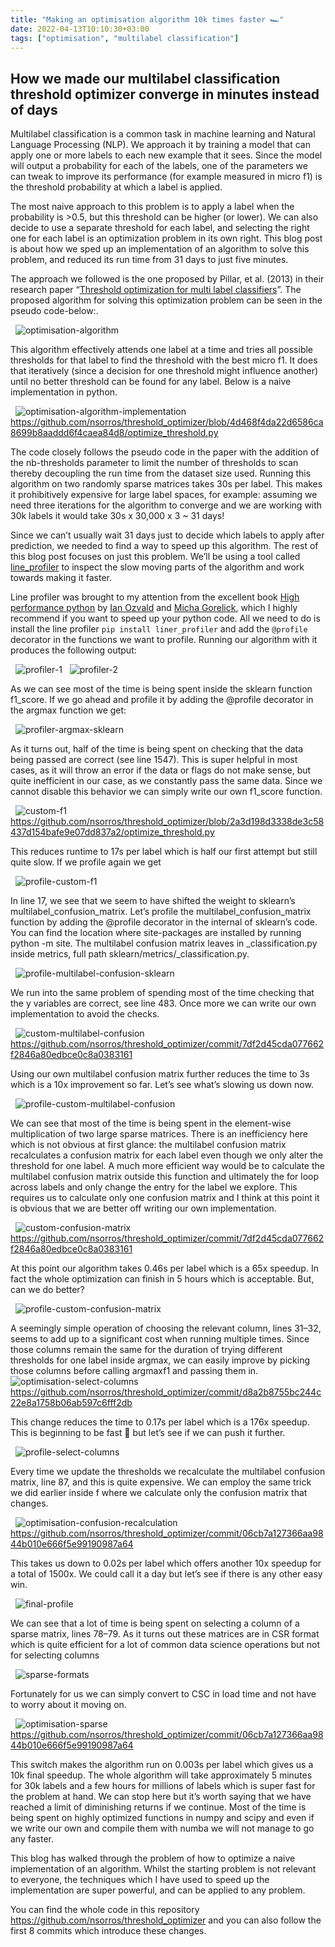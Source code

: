 ```yaml
---
title: "Making an optimisation algorithm 10k times faster 🏎"
date: 2022-04-13T10:10:30+03:00
tags: ["optimisation", "multilabel classification"]
---
```


## How we made our multilabel classification threshold optimizer converge in minutes instead of days

Multilabel classification is a common task in machine learning and Natural Language Processing (NLP). We approach it by training a model that can apply one or more labels to each new example that it sees. Since the model will output a probability for each of the labels, one of the parameters we can tweak to improve its performance (for example measured in micro f1) is the threshold probability at which a label is applied.

The most naive approach to this problem is to apply a label when the probability is >0.5, but this threshold can be higher (or lower). We can also decide to use a separate threshold for each label, and selecting the right one for each label is an optimization problem in its own right. This blog post is about how we sped up an implementation of an algorithm to solve this problem, and reduced its run time from 31 days to just five minutes.

The approach we followed is the one proposed by Pillar, et al. (2013) in their research paper “[Threshold optimization for multi label classifiers](https://pralab.diee.unica.it/sites/default/files/pillai_PR2013_Thresholding_0.pdf)”. The proposed algorithm for solving this optimization problem can be seen in the pseudo code-below:.

&nbsp;
![optimisation-algorithm](/images/optimisation-algorithm.png#center)
&nbsp;

This algorithm effectively attends one label at a time and tries all possible thresholds for that label to find the threshold with the best micro f1. It does that iteratively (since a decision for one threshold might influence another) until no better threshold can be found for any label. Below is a naive implementation in python.

&nbsp;
![optimisation-algorithm-implementation](/images/optimisation-algorithm-implementation.png#center)
https://github.com/nsorros/threshold_optimizer/blob/4d468f4da22d6586ca8699b8aaddd6f4caea84d8/optimize_threshold.py
&nbsp;

The code closely follows the pseudo code in the paper with the addition of the nb-thresholds parameter to limit the number of thresholds to scan thereby decoupling the run time from the dataset size used. Running this algorithm on two randomly sparse matrices takes 30s per label. This makes it prohibitively expensive for large label spaces, for example: assuming we need three iterations for the algorithm to converge and we are working with 30k labels it would take 30s x 30,000 x 3 ~ 31 days!

Since we can’t usually wait 31 days just to decide which labels to apply after prediction, we needed to find a way to speed up this algorithm. The rest of this blog post focuses on just this problem. We’ll be using a tool called [line_profiler](https://github.com/pyutils/line_profiler) to inspect the slow moving parts of the algorithm and work towards making it faster.

Line profiler was brought to my attention from the excellent book [High performance python](https://www.amazon.com/High-Performance-Python-Performant-Programming/dp/1492055026) by [Ian Ozvald](https://twitter.com/ianozsvald) and [Micha Gorelick](https://twitter.com/mynameisfiber), which I highly recommend if you want to speed up your python code. All we need to do is install the line profiler `pip install liner_profiler` and add the `@profile` decorator in the functions we want to profile. Running our algorithm with it produces the following output:

&nbsp;
![profiler-1](/images/profiler-1.png#center)
&nbsp;
![profiler-2](/images/profiler-2.png#center)
&nbsp;

As we can see most of the time is being spent inside the sklearn function f1_score. If we go ahead and profile it by adding the @profile decorator in the argmax function we get:

&nbsp;
![profiler-argmax-sklearn](/images/profiler-argmax-sklearn#center)
&nbsp;

As it turns out, half of the time is being spent on checking that the data being passed are correct (see line 1547). This is super helpful in most cases, as it will throw an error if the data or flags do not make sense, but quite inefficient in our case, as we constantly pass the same data. Since we cannot disable this behavior we can simply write our own f1_score function.

&nbsp;
![custom-f1](/images/custom-f1.png#center)
https://github.com/nsorros/threshold_optimizer/blob/2a3d198d3338de3c58437d154bafe9e07dd837a2/optimize_threshold.py
&nbsp;

This reduces runtime to 17s per label which is half our first attempt but still quite slow. If we profile again we get

&nbsp;
![profile-custom-f1](/images/custom-f1.png#center)
&nbsp;

In line 17, we see that we seem to have shifted the weight to sklearn’s multilabel_confusion_matrix. Let’s profile the multilabel_confusion_matrix function by adding the @profile decorator in the internal of sklearn’s code. You can find the location where site-packages are installed by running python -m site. The multilabel confusion matrix leaves in _classification.py inside metrics, full path sklearn/metrics/_classification.py.

&nbsp;
![profile-multilabel-confusion-sklearn](/images/profile-multilabel-confusion-sklearn.png#center)
&nbsp;

We run into the same problem of spending most of the time checking that the y variables are correct, see line 483. Once more we can write our own implementation to avoid the checks.

&nbsp;
![custom-multilabel-confusion](/images/custom-multilabel-confusion.png#center)
https://github.com/nsorros/threshold_optimizer/commit/7df2d45cda077662f2846a80edbce0c8a0383161
&nbsp;

Using our own multilabel confusion matrix further reduces the time to 3s which is a 10x improvement so far. Let’s see what’s slowing us down now.

&nbsp;
![profile-custom-multilabel-confusion](/images/profile-custom-multilabel-confusion.png#center)
&nbsp;

We can see that most of the time is being spent in the element-wise multiplication of two large sparse matrices. There is an inefficiency here which is not obvious at first glance: the multilabel confusion matrix recalculates a confusion matrix for each label even though we only alter the threshold for one label. A much more efficient way would be to calculate the multilabel confusion matrix outside this function and ultimately the for loop across labels and only change the entry for the label we explore. This requires us to calculate only one confusion matrix and I think at this point it is obvious that we are better off writing our own implementation.

&nbsp;
![custom-confusion-matrix](/images/custom-confusion-matrix.png#center)
https://github.com/nsorros/threshold_optimizer/commit/7df2d45cda077662f2846a80edbce0c8a0383161
&nbsp;

At this point our algorithm takes 0.46s per label which is a 65x speedup. In fact the whole optimization can finish in 5 hours which is acceptable. But, can we do better?

&nbsp;
![profile-custom-confusion-matrix](/images/profile-custom-confusion-matrix.png#center)
&nbsp;

A seemingly simple operation of choosing the relevant column, lines 31–32, seems to add up to a significant cost when running multiple times. Since those columns remain the same for the duration of trying different thresholds for one label inside argmax, we can easily improve by picking those columns before calling argmaxf1 and passing them in.
&nbsp;
![optimisation-select-columns](/images/optimisation-select-columns.png#center)
https://github.com/nsorros/threshold_optimizer/commit/d8a2b8755bc244c22e8a1758b06ab597c6fff2db
&nbsp;

This change reduces the time to 0.17s per label which is a 176x speedup. This is beginning to be fast 💨 but let’s see if we can push it further.

&nbsp;
![profile-select-columns](/images/profile-select-columns.png#center)
&nbsp;

Every time we update the thresholds we recalculate the multilabel confusion matrix, line 87, and this is quite expensive. We can employ the same trick we did earlier inside f where we calculate only the confusion matrix that changes.

&nbsp;
![optimisation-confusion-recalculation](/images/optimisation-confusion-recalculation.png)
https://github.com/nsorros/threshold_optimizer/commit/06cb7a127366aa9844b010e666f5e99190987a64
&nbsp;

This takes us down to 0.02s per label which offers another 10x speedup for a total of 1500x. We could call it a day but let’s see if there is any other easy win.

&nbsp;
![final-profile](/images/final-profile.png)
&nbsp;

We can see that a lot of time is being spent on selecting a column of a sparse matrix, lines 78–79. As it turns out these matrices are in CSR format which is quite efficient for a lot of common data science operations but not for selecting columns

&nbsp;
![sparse-formats](/images/sparse-formats.png)
&nbsp;

Fortunately for us we can simply convert to CSC in load time and not have to worry about it moving on.

&nbsp;
![optimisation-sparse](/images/optimisation-sparse.png)
https://github.com/nsorros/threshold_optimizer/commit/06cb7a127366aa9844b010e666f5e99190987a64
&nbsp;

This switch makes the algorithm run on 0.003s per label which gives us a 10k final speedup. The whole algorithm will take approximately 5 minutes for 30k labels and a few hours for millions of labels which is super fast for the problem at hand. We can stop here but it’s worth saying that we have reached a limit of diminishing returns if we continue. Most of the time is being spent on highly optimized functions in numpy and scipy and even if we write our own and compile them with numba we will not manage to go any faster.

This blog has walked through the problem of how to optimize a naive implementation of an algorithm. Whilst the starting problem is not relevant to everyone, the techniques which I have used to speed up the implementation are super powerful, and can be applied to any problem.

You can find the whole code in this repository https://github.com/nsorros/threshold_optimizer and you can also follow the first 8 commits which introduce these changes.